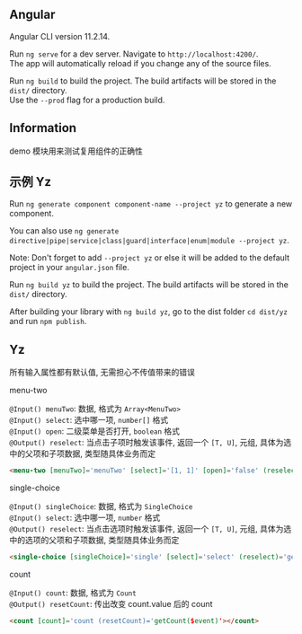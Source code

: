## Angular

Angular CLI version 11.2.14.

Run `ng serve` for a dev server. Navigate to `http://localhost:4200/`.  
The app will automatically reload if you change any of the source files.  

Run `ng build` to build the project. The build artifacts will be stored in the `dist/` directory.  
Use the `--prod` flag for a production build.  

## Information

demo 模块用来测试复用组件的正确性

## 示例 Yz

Run `ng generate component component-name --project yz` to generate a new component. 

You can also use `ng generate directive|pipe|service|class|guard|interface|enum|module --project yz`.

Note: Don't forget to add `--project yz` or else it will be added to the default project in your `angular.json` file. 

Run `ng build yz` to build the project. The build artifacts will be stored in the `dist/` directory.

After building your library with `ng build yz`, go to the dist folder `cd dist/yz` and run `npm publish`.

## Yz

所有输入属性都有默认值, 无需担心不传值带来的错误

menu-two

`@Input() menuTwo`: 数据, 格式为 `Array<MenuTwo>`  
`@Input() select`: 选中哪一项, `number[]` 格式  
`@Input() open`: 二级菜单是否打开, `boolean` 格式  
`@Output() reselect`: 当点击子项时触发该事件, 返回一个 `[T, U]`, 元组, 具体为选中的父项和子项数据, 类型随具体业务而定  

```html
<menu-two [menuTwo]='menuTwo' [select]='[1, 1]' [open]='false' (reselect)='getMenu($event)'></menu-two>
```

single-choice

`@Input() singleChoice`: 数据, 格式为 `SingleChoice`  
`@Input() select`: 选中哪一项, `number` 格式  
`@Output() reselect`: 当点击选项时触发该事件, 返回一个 `[T, U]`, 元组, 具体为选中的选项的父项和子项数据, 类型随具体业务而定  

```html
<single-choice [singleChoice]='single' [select]='select' (reselect)='getSingle($event)'></single-choice>
```

count

`@Input() count`: 数据, 格式为 `Count`  
`@Output() resetCount`: 传出改变 count.value 后的 count  

```html
<count [count]='count (resetCount)='getCount($event)'></count>
```